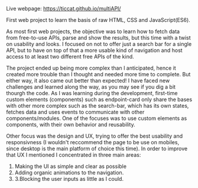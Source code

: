 Live webpage: https://ticcat.github.io/multiAPI/

First web project to learn the basis of raw HTML, CSS and JavaScript(ES6).

As most first web projects, the objective was to learn how to fetch data from free-to-use APIs, parse and show the results, but this time with a twist on usability and looks. I focused on not to offer just a search bar for a single API, but to have on top of that a more usable kind of navigation and host access to at least two different free APIs of the kind.

The project ended up being more complex than I anticipated, hence it created more trouble than I thought and needed more time to complete. But either way, it also came out better than expected! I have faced new challenges and learned along the way, as you may see if you dig a bit thourgh the code. As I was learning during the development, first-time custom elements (components) such as endpoint-card only share the bases with other more complex such as the search-bar, which has its own states, fetches data and uses events to communicate with other components/modules. One of the focuses was to use custom elements as components, with their own behavior and reusability. 

Other focus was the design and UX, trying to offer the best usability and responsivness (I wouldn't reccommend the page to be use on mobiles, since desktop is the main platform of choice this time). In order to improve that UX I mentioned I concentrated in three main areas:
  1. Making the UI as simple and clear as possible
  2. Adding organic animations to the navigation.
  3. 3.Blocking the user inputs as little as I could.
